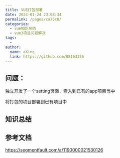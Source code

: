 ```yaml
---
title: VUE打包部署
date: 2024-01-24 23:08:34
permalink: /pages/ca75c8/
categories:
  - vue知识总结
  - vue3项目问题解决
tags:
  - 
author: 
  name: aXing
  link: https://github.com/08163356
---
```


## 问题：

独立开发了一个setting页面，嵌入到已有的app项目当中

将打包的项目部署到已有项目中



## 知识总结



## 参考文档

https://segmentfault.com/a/1190000021530126

